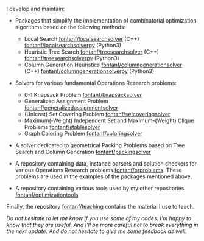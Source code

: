 I develop and maintain:

* Packages that simplify the implementation of combinatorial optimization algorithms based on the following methods:
  * Local Search [fontanf/localsearchsolver](https://github.com/fontanf/localsearchsolver) (C++) [fontanf/localsearchsolverpy](https://github.com/fontanf/localsearchsolverpy) (Python3)
  * Heuristic Tree Search [fontanf/treesearchsolver](https://github.com/fontanf/treesearchsolver) (C++) [fontanf/treesearchsolverpy](https://github.com/fontanf/treesearchsolverpy) (Python3)
  * Column Generation Heuristics [fontanf/columngenerationsolver](https://github.com/fontanf/columngenerationsolver) (C++) [fontanf/columngenerationsolverpy](https://github.com/fontanf/columngenerationsolverpy) (Python3)

* Solvers for various fundamental Operations Research problems:
  * 0-1 Knapsack Problem [fontanf/knapsacksolver](https://github.com/fontanf/knapsacksolver)
  * Generalized Assignment Problem [fontanf/generalizedassignmentsolver](https://github.com/fontanf/generalizedassignmentsolver)
  * (Unicost) Set Covering Problem [fontanf/setcoveringsolver](https://github.com/fontanf/setcoveringsolver)
  * Maximum(-Weight) Independent Set and Maximum-(Weight) Clique Problems [fontanf/stablesolver](https://github.com/fontanf/stablesolver)
  * Graph Coloring Problem  [fontanf/coloringsolver](https://github.com/fontanf/coloringsolver)

* A solver dedicated to geometrical Packing Problems based on Tree Search and Column Generation  [fontanf/packingsolver](https://github.com/fontanf/packingsolver)

* A repository containing data, instance parsers and solution checkers for various Operations Research problems  [fontanf/orproblems](https://github.com/fontanf/orproblems). These problems are used in the examples of the packages mentioned above.

* A repository containing various tools used by my other repositories  [fontanf/optimizationtools](https://github.com/fontanf/optimizationtools)

Finally, the repository [fontanf/teaching](https://github.com/fontanf/teaching) contains the material I use to teach.

*Do not hesitate to let me know if you use some of my codes. I'm happy to know that they are useful. And I'll be more careful not to break everything in the next update. And do not hesitate to give me some feedback as well.*
